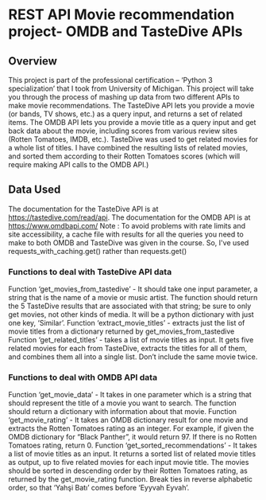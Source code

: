 # REST API Movie recommendation project- OMDB and TasteDive APIs
## Overview
This project is part of the professional certification – ‘Python 3 specialization’ that I took from University of Michigan.
This project will take you through the process of mashing up data from two different APIs to make movie recommendations. The TasteDive API lets you provide a movie (or bands, TV shows, etc.) as a query input, and returns a set of related items. The OMDB API lets you provide a movie title as a query input and get back data about the movie, including scores from various review sites (Rotten Tomatoes, IMDB, etc.).
TasteDive was used to get related movies for a whole list of titles. I have combined the resulting lists of related movies, and sorted them according to their Rotten Tomatoes scores (which will require making API calls to the OMDB API.)
## Data Used
The documentation for the TasteDive API is at https://tastedive.com/read/api.
The documentation for the OMDB API is at https://www.omdbapi.com/
Note : To avoid problems with rate limits and site accessibility, a cache file with results for all the queries you need to make to both OMDB and TasteDive was given in the course. So, I've used requests_with_caching.get() rather than requests.get()

### Functions to deal with TasteDive API data
Function ‘get_movies_from_tastedive’ - It should take one input parameter, a string that is the name of a movie or music artist. The function should return the 5 TasteDive results that are associated with that string; be sure to only get movies, not other kinds of media. It will be a python dictionary with just one key, ‘Similar’.
Function ‘extract_movie_titles’ - extracts just the list of movie titles from a dictionary returned by get_movies_from_tastedive
Function ‘get_related_titles’ - takes a list of movie titles as input. It gets five related movies for each from TasteDive, extracts the titles for all of them, and combines them all into a single list. Don’t include the same movie twice.
### Functions to deal with OMDB API data
Function ‘get_movie_data’ - It takes in one parameter which is a string that should represent the title of a movie you want to search. The function should return a dictionary with information about that movie.
Function ‘get_movie_rating’ - It takes an OMDB dictionary result for one movie and extracts the Rotten Tomatoes rating as an integer. For example, if given the OMDB dictionary for “Black Panther”, it would return 97. If there is no Rotten Tomatoes rating, return 0.
Function ‘get_sorted_recommendations’ - It takes a list of movie titles as an input. It returns a sorted list of related movie titles as output, up to five related movies for each input movie title. The movies should be sorted in descending order by their Rotten Tomatoes rating, as returned by the get_movie_rating function. Break ties in reverse alphabetic order, so that ‘Yahşi Batı’ comes before ‘Eyyvah Eyvah’.


